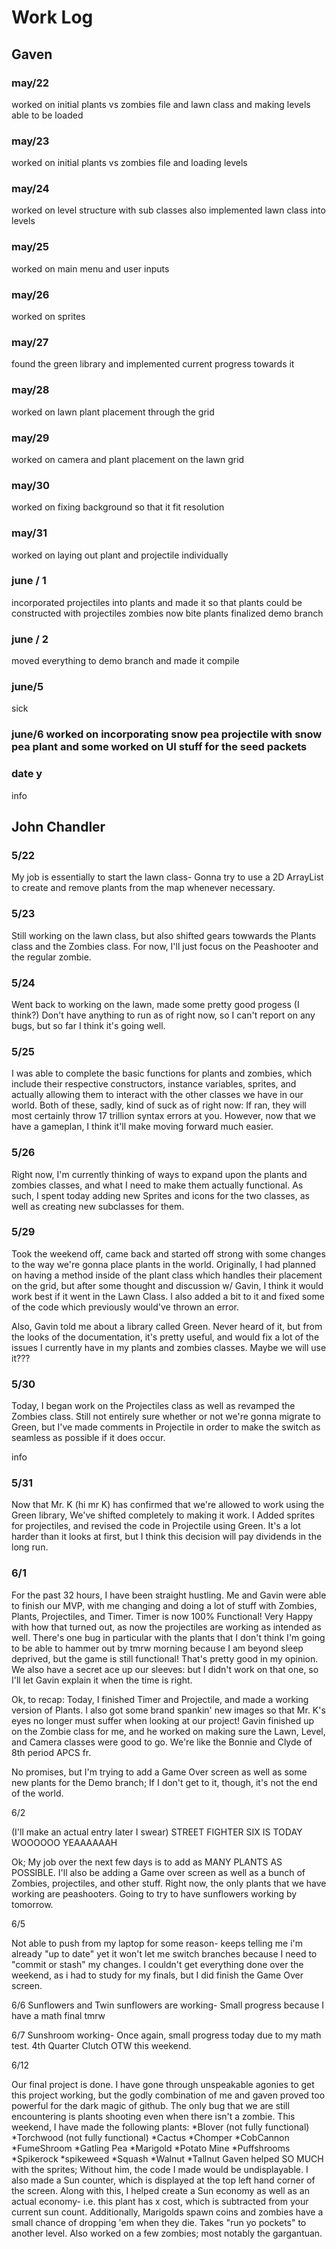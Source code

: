 # Work Log

## Gaven


### may/22

worked on initial plants vs zombies file and lawn class and making levels able to be loaded
### may/23

worked on initial plants vs zombies file and loading levels

### may/24

worked on level structure with sub classes also implemented lawn class into levels

### may/25

worked on main menu and user inputs


### may/26

worked on sprites

### may/27

found the green library and implemented current progress towards it

### may/28

worked on lawn plant placement through the grid

### may/29

worked on camera and plant placement on the lawn grid


### may/30

worked on fixing background so that it fit resolution


### may/31

worked on laying out plant and projectile individually 


### june / 1

incorporated projectiles into plants and made it so that plants could be constructed with projectiles
zombies now bite plants
finalized demo branch


### june / 2

moved everything to demo branch and made it compile

### june/5
sick

### june/6 worked on incorporating snow pea projectile with snow pea plant and some worked on UI stuff for the seed packets

### date y

info


## John Chandler

### 5/22

My job is essentially to start the lawn class- Gonna try to use a 2D ArrayList to create and remove plants from the map whenever necessary.

### 5/23

Still working on the lawn class, but also shifted gears towwards the Plants class and the Zombies class. For now, I'll just focus on the Peashooter and the regular zombie. 

### 5/24

Went back to working on the lawn, made some pretty good progess (I think?) Don't have anything to run as of right now, so I can't report on any bugs, but so far I think it's going well.

### 5/25

I was able to complete the basic functions for plants and zombies, which include their respective constructors, instance variables, sprites, and actually allowing them to interact with the other classes we have in our world. 
Both of these, sadly, kind of suck as of right now: If ran, they will most certainly throw 17 trillion syntax errors at you. However, now that we have a gameplan, I think it'll make moving forward much easier.
### 5/26

Right now, I'm currently thinking of ways to expand upon the plants and zombies classes, and what I need to make them actually functional. As such, I spent today adding new Sprites and icons for the two classes, as well as creating new subclasses for them.

### 5/29


Took the weekend off, came back and started off strong with some changes to the way we're gonna place plants in the world. Originally, I had planned on having a method inside of the plant class which handles their placement on the grid, but after some thought and discussion w/ Gavin, I think it would work best if it went in the Lawn Class. I also added a bit to it and fixed some of the code which previously would've thrown an error.

Also, Gavin told me about a library called Green. Never heard of it, but from the looks of the documentation, it's pretty useful, and would fix a lot of the issues I currently have in my plants and zombies classes. Maybe we will use it???

### 5/30

Today, I began work on the Projectiles class as well as revamped the Zombies class. Still not entirely sure whether or not we're gonna migrate to Green, but I've made comments in Projectile in order to make the switch as seamless as possible if it does occur.

info

### 5/31

Now that Mr. K (hi mr K) has confirmed that we're allowed to work using the Green library, We've shifted completely to making it work. I Added sprites for projectiles, and revised the code in Projectile using Green. It's a lot harder than it looks at first, but I think this decision will pay dividends in the long run.


### 6/1

For the past 32 hours, I have been straight hustling. Me and Gavin were able to finish our MVP, with me changing and doing a lot of stuff with Zombies, Plants, Projectiles, and Timer. Timer is now 100% Functional! Very Happy with how that turned out, as now the projectiles are working as intended as well. There's one bug in particular with the plants that I don't think I'm going to be able to hammer out by tmrw morning because I am beyond sleep deprived, but the game is still functional! That's pretty good in my opinion. We also have a secret ace up our sleeves: but I didn't work on that one, so I'll let Gavin explain it when the time is right.

Ok, to recap: Today, I finished Timer and Projectile, and made a working version of Plants. I also got some brand spankin' new images so that Mr. K's eyes no longer must suffer when looking at our project! Gavin finished up on the Zombie class for me, and he worked on making sure the Lawn, Level, and Camera classes were good to go. We're like the Bonnie and Clyde of 8th period APCS fr.

No promises, but I'm trying to add a Game Over screen as well as some new plants for the Demo branch; If I don't get to it, though, it's not the end of the world.

6/2

(I'll make an actual entry later I swear)
STREET FIGHTER SIX IS TODAY WOOOOOO YEAAAAAAH 

Ok; My job over the next few days is to add as MANY PLANTS AS POSSIBLE. I'll also be adding a Game over screen as well as a bunch of Zombies, projectiles, and other stuff. Right now, the only plants that we have working are peashooters. Going to try to have sunflowers working by tomorrow.

6/5

Not able to push from my laptop for some reason- keeps telling me i'm already "up to date" yet it won't let me switch branches because I need to "commit or stash" my changes. I couldn't get everything done over the weekend, as i had to study for my finals, but I did finish the Game Over screen.

6/6
Sunflowers and Twin sunflowers are working- Small progress because I have a math final tmrw

6/7
Sunshroom working- Once again, small progress today due to my math test. 4th Quarter Clutch OTW this weekend.

6/12

Our final project is done. I have gone through unspeakable agonies to get this project working, but the godly combination of me and gaven proved too powerful for the dark magic of github. The only bug that we are still encountering is plants shooting even when there isn't a zombie.
This weekend, I have made the following plants:
*Blover (not fully functional)
*Torchwood (not fully functional)
*Cactus
*Chomper
*CobCannon
*FumeShroom
*Gatling Pea
*Marigold
*Potato Mine
*Puffshrooms
*Spikerock
*spikeweed
*Squash
*Walnut
*Tallnut
Gaven helped SO MUCH with the sprites; Without him, the code I made would be undisplayable.
I also made a Sun counter, which is displayed at the top left hand corner of the screen. Along with this, I helped create a Sun economy as well as an actual economy- i.e. this plant has x cost, which is subtracted from your current sun count. Additionally, Marigolds spawn coins and zombies have a small chance of dropping 'em when they die. Takes "run yo pockets" to another level.
Also worked on a few zombies; most notably the gargantuan.
